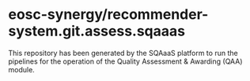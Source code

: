# eosc-synergy/recommender-system.git.assess.sqaaas
This repository has been generated by the SQAaaS platform to run the pipelines
for the operation of the
Quality Assessment & Awarding (QAA)
module.